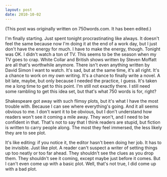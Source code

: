 ```yaml
---
layout: post
date: 2010-10-02
--- 
```


(This post was originally written on 750words.com. It has been edited.)

I'm finally starting. Just spent tonight procrastinating like always. It doesn't feel the same because now I'm doing it at the end of a work day, but I just don't have the energy for much. I have to make the energy, though. Tonight was OK. I didn't watch a ton of TV. This seems to be the season when my TV goes to crap. White Collar and British shows written by Steven Moffatt are all that's worthwhile anymore. There isn't even anything written by David Simon I want to watch. It's sad, but at the same time, it's all right. It's a chance to work on my own writing. It's a chance to finally write a novel. A bit late, maybe, but only because I needed the practice, I guess. It's taken me a long time to get to this point. I'm still not exactly there. I still need some rambling to get this idea set, but that's what 750 words is for, right?

Shakespeare got away with such flimsy plots, but it's what I have the most trouble with. Because I can see where everything's going. And it all seems obvious to me. I don't want it to be obvious, but I don't understand how readers won't see it coming a mile away. They won't, and I need to be confident in that. That's not to say that I think readers are stupid, but fiction is written to carry people along. The most they feel immersed, the less likely they are to see plot. 

It's like editing: if you notice it, the editor hasn't been doing her job. It has to be invisible. Just like plot. A reader can't suspect a writer of setting things up too neatly or too far ahead. They shouldn't see the clues as you drop them. They shouldn't see it coming, except maybe just before it comes. But I can't even come up with a basic plot. Well, that's not true, I did come up with a bad plot.
